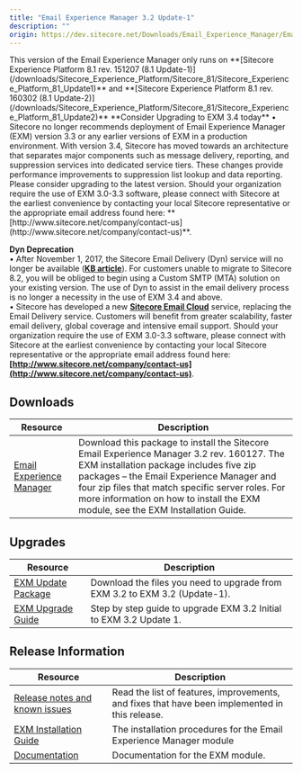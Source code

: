 ```yaml
---
title: "Email Experience Manager 3.2 Update-1"
description: ""
origin: https://dev.sitecore.net/Downloads/Email_Experience_Manager/Email_Experience_Manager_32/Email_Experience_Manager_32_Update1.aspx
---
```


  <Alert variant='warning' mb={4}>
    <AlertIcon />
    This version of the Email Experience Manager only runs on **[Sitecore Experience Platform 8.1 rev. 151207 (8.1 Update-1)](/downloads/Sitecore_Experience_Platform/Sitecore_81/Sitecore_Experience_Platform_81_Update1)** and **[Sitecore Experience Platform 8.1 rev. 160302 (8.1 Update-2)](/downloads/Sitecore_Experience_Platform/Sitecore_81/Sitecore_Experience_Platform_81_Update2)**
  </Alert>
  
  <Alert variant='warning' mb={4}>
    <AlertIcon />
    **Consider Upgrading to EXM 3.4 today**  
• Sitecore no longer recommends deployment of Email Experience Manager (EXM) version 3.3 or any earlier versions of EXM in a production environment. With version 3.4, Sitecore has moved towards an architecture that separates major components such as message delivery, reporting, and suppression services into dedicated service tiers. These changes provide performance improvements to suppression list lookup and data reporting. Please consider upgrading to the latest version. Should your organization require the use of EXM 3.0-3.3 software, please connect with Sitecore at the earliest convenience by contacting your local Sitecore representative or the appropriate email address found here: **[http://www.sitecore.net/company/contact-us](http://www.sitecore.net/company/contact-us)**.  
  
**Dyn Deprecation**  
• After November 1, 2017, the Sitecore Email Delivery (Dyn) service will no longer be available (**[KB article](https://kb.sitecore.net/articles/669456)**). For customers unable to migrate to Sitecore 8.2, you will be obliged to begin using a Custom SMTP (MTA) solution on your existing version. The use of Dyn to assist in the email delivery process is no longer a necessity in the use of EXM 3.4 and above.  
• Sitecore has developed a new **[Sitecore Email Cloud](https://doc.sitecore.net/email_experience_manager/configuring_the_delivery_process/message_transfer_agent/the_sitecore_email_cloud_compared_to_the_custom_smtp)** service, replacing the Email Delivery service. Customers will benefit from greater scalability, faster email delivery, global coverage and intensive email support. Should your organization require the use of EXM 3.0-3.3 software, please connect with Sitecore at the earliest convenience by contacting your local Sitecore representative or the appropriate email address found here: **[http://www.sitecore.net/company/contact-us](http://www.sitecore.net/company/contact-us)**.
  </Alert>
  

## Downloads

 | Resource | Description |
 | --- | --- |
 | [Email Experience Manager](https://scdp.blob.core.windows.net/downloads/Email%20Experience%20Manager/Email%20Experience%20Manager%2032/Email%20Experience%20Manager%2032%20Update1/Secure/Email%20Experience%20Manager%203.2.1%20rev.%20160127%20NOT%20SC%20PACKAGE.zip) | Download this package to install the Sitecore Email Experience Manager 3.2 rev. 160127. The EXM installation package includes five zip packages – the Email Experience Manager and four zip files that match specific server roles. For more information on how to install the EXM module, see the EXM Installation Guide. |

## Upgrades

 | Resource | Description |
 | --- | --- |
 | [EXM Update Package](https://scdp.blob.core.windows.net/downloads/Email%20Experience%20Manager/Email%20Experience%20Manager%2032/Email%20Experience%20Manager%2032%20Update1/Secure/Email%20Experience%20Manager%203.2.1%20rev.%20160127%20update%20package.zip) | Download the files you need to upgrade from EXM 3.2 to EXM 3.2 (Update-1). |
 | [EXM Upgrade Guide](https://scdp.blob.core.windows.net/downloads/Email%20Experience%20Manager/Email%20Experience%20Manager%2032/Email%20Experience%20Manager%2032%20Update1/Secure/EXM%2032%20Upgrade%20Instructions_Update%201.pdf) | Step by step guide to upgrade EXM 3.2 Initial to EXM 3.2 Update 1. |

## Release Information

 | Resource | Description |
 | --- | --- |
 | [Release notes and known issues](/downloads/Email_Experience_Manager/Email_Experience_Manager_32/Email_Experience_Manager_32_Update1/Release_Notes) | Read the list of features, improvements, and fixes that have been implemented in this release. |
 | [EXM Installation Guide](https://scdp.blob.core.windows.net/downloads/Email%20Experience%20Manager/Email%20Experience%20Manager%2032/Email%20Experience%20Manager%2032%20Update1/Secure/EXM_Installation_Guide_32_Update%201.pdf) | The installation procedures for the Email Experience Manager module |
 | [Documentation](https://doc.sitecore.net/email_experience_manager) | Documentation for the EXM module. |